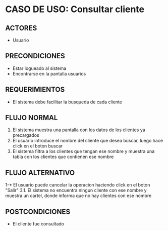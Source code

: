 # CASO DE USO: Consultar cliente

## ACTORES
- Usuario

## PRECONDICIONES
- Estar logueado al sistema
- Encontrarse en la pantalla usuarios

## REQUERIMIENTOS
- El sistema debe facilitar la busqueda de cada cliente

## FLUJO NORMAL
1. El sistema muestra una pantalla con los datos de los clientes ya precargados
2. El usuario introduce el nombre del cliente que desea buscar, luego hace click en el boton buscar
3. El sistema filtra a los clientes que tengan ese nombre y muestra una tabla con los clientes que contienen ese nombre

## FLUJO ALTERNATIVO
1-* El usuario puede cancelar la operacion haciendo click en el boton "Salir"
3.1. El sistema no encuentra ningun cliente con ese nombre y muestra un cartel, donde informa que no hay clientes con ese nombre

## POSTCONDICIONES
- El cliente fue consultado

